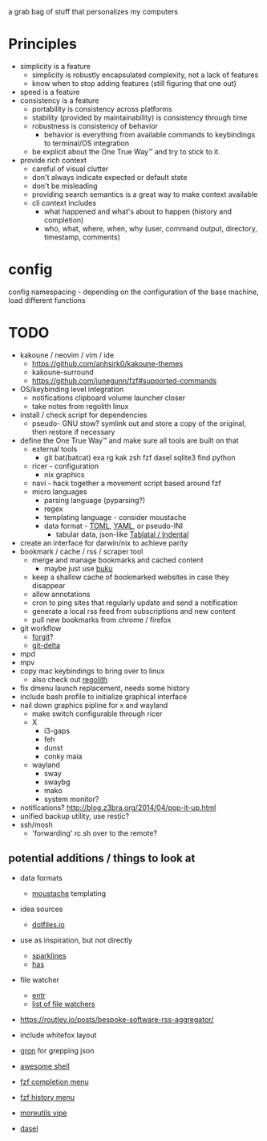 a grab bag of stuff that personalizes my computers

# Principles
* simplicity is a feature
    * simplicity is robustly encapsulated complexity, not a lack of features
    * know when to stop adding features (still figuring that one out)
* speed is a feature
* consistency is a feature
    * portability is consistency across platforms
    * stability (provided by maintainability) is consistency through time
    * robustness is consistency of behavior
        * behavior is everything from available commands to keybindings to terminal/OS integration
    * be explicit about the One True Way™ and try to stick to it.
* provide rich context
    * careful of visual clutter
    * don't always indicate expected or default state
    * don't be misleading
    * providing search semantics is a great way to make context available
    * cli context includes
        * what happened and what's about to happen (history and completion)
        * who, what, where, when, why (user, command output, directory, timestamp, comments)

# config
config namespacing - depending on the configuration of the base machine, load different functions


# TODO
* kakoune / neovim / vim / ide
  * https://github.com/anhsirk0/kakoune-themes
  * kakoune-surround
  * https://github.com/junegunn/fzf#supported-commands
* OS/keybinding level integration
    * notifications clipboard volume launcher closer
    * take notes from regolith linux
* install / check script for dependencies
    * pseudo- GNU stow? symlink out and store a copy of the original, then restore if necessary
* define the One True Way™ and make sure all tools are built on that
    * external tools
        * git bat(batcat) exa rg kak zsh fzf dasel sqlite3 find python
    * ricer - configuration
        * nix graphics
    * navi - hack together a movement script based around fzf
    * micro languages
      * parsing language (pyparsing?)
      * regex
      * templating language - consider moustache
      * data format - [TOML](https://github.com/toml-lang/toml), [YAML](https://yaml.org/), or pseudo-INI
        * tabular data, json-like [Tablatal / Indental](https://wiki.xxiivv.com/site/tablatal.html)
* create an interface for darwin/nix to achieve parity
* bookmark / cache / rss / scraper tool
    * merge and manage bookmarks and cached content
        * maybe just use [buku](https://github.com/jarun/buku)
    * keep a shallow cache of bookmarked websites in case they disappear
    * allow annotations
    * cron to ping sites that regularly update and send a notification
    * generate a local rss feed from subscriptions and new content
    * pull new bookmarks from chrome / firefox
* git workflow
    * [forgit](https://github.com/wfxr/forgit)?
    * [git-delta](https://github.com/dandavison/delta)
* mpd
* mpv
* copy mac keybindings to bring over to linux
  * also check out [regolith](https://regolith-linux.org/)
* fix dmenu launch replacement, needs some history
* include bash profile to initialize graphical interface
* nail down graphics pipline for x and wayland
    - make switch configurable through ricer
    - X
        * i3-gaps
        * feh
        * dunst
        * conky maia
    - wayland
        * sway
        * swaybg
        * mako
        * system monitor?
* notifications? http://blog.z3bra.org/2014/04/pop-it-up.html
* unified backup utility, use restic?
* ssh/mosh
  * 'forwarding' rc.sh over to the remote?

## potential additions / things to look at
* data formats
    * [moustache](https://mustache.github.io/mustache.5.html) templating

* idea sources
    * [dotfiles.io](http://dotfiles.github.io/)
    
* use as inspiration, but not directly
    * [sparklines](https://github.com/holman/spark/blob/master/spark)
    * [has](https://github.com/kdabir/has/blob/master/has)
    
* file watcher
    * [entr](https://github.com/eradman/entr) 
    * [list of file watchers](https://anarc.at/blog/2019-11-20-file-monitoring-tools/)
* https://routley.io/posts/bespoke-software-rss-aggregator/
* include whitefox layout
* [gron](https://github.com/tomnomnom/gron) for grepping json
* [awesome shell](https://github.com/alebcay/awesome-shell)
* [fzf completion menu]( https://reposhub.com/linux/shell-script-development/Aloxaf-fzf-tab.html)
* [fzf history menu](https://medium.com/@ankurloriya/fzf-command-make-your-history-command-smarter-3294dfd1272f)
* [moreutils vipe](https://joeyh.name/code/moreutils/) 
* [dasel](https://github.com/TomWright/dasel)

